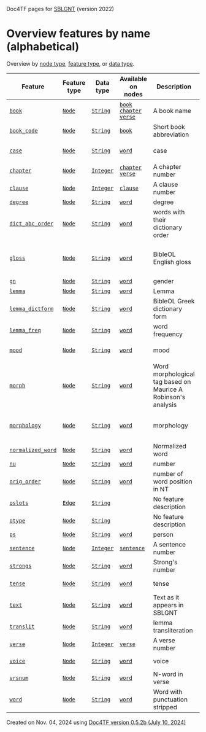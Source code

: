 Doc4TF pages for [SBLGNT](https://github.com/CenterBLC/SBLGNT/releases/download/v1.0.11/tf-2022.zip) (version 2022)
# Overview features by name (alphabetical)
Overview by [node type](featuresbynodetype.md), [feature type](featuresbytype.md), or [data type](featuresbydatatype.md).

Feature|Feature type|Data type|Available on nodes|Description|Examples
---|---|---|---|---|---
[`book`](book.md#readme)|[`Node`](featuresbytype.md#node)|[`String`](featuresbydatatype.md#string)|[`book`](featuresbynodetype.md#book) [`chapter`](featuresbynodetype.md#chapter) [`verse`](featuresbynodetype.md#verse) |A book name|`1_Corinthians` `1_John` `1_Peter` `1_Thessalonians`
[`book_code`](book_code.md#readme)|[`Node`](featuresbytype.md#node)|[`String`](featuresbydatatype.md#string)|[`book`](featuresbynodetype.md#book) |Short book abbreviation|`1Co` `1Jn` `1Pe` `1Th`
[`case`](case.md#readme)|[`Node`](featuresbytype.md#node)|[`String`](featuresbydatatype.md#string)|[`word`](featuresbynodetype.md#word) |case|`` `nominative` `accusative` `genitive`
[`chapter`](chapter.md#readme)|[`Node`](featuresbytype.md#node)|[`Integer`](featuresbydatatype.md#integer)|[`chapter`](featuresbynodetype.md#chapter) [`verse`](featuresbynodetype.md#verse) |A chapter number|`1` `2` `3` `4`
[`clause`](clause.md#readme)|[`Node`](featuresbytype.md#node)|[`Integer`](featuresbydatatype.md#integer)|[`clause`](featuresbynodetype.md#clause) |A clause number|`1` `2` `3` `4`
[`degree`](degree.md#readme)|[`Node`](featuresbytype.md#node)|[`String`](featuresbydatatype.md#string)|[`word`](featuresbynodetype.md#word) |degree|``
[`dict_abc_order`](dict_abc_order.md#readme)|[`Node`](featuresbytype.md#node)|[`String`](featuresbydatatype.md#string)|[`word`](featuresbynodetype.md#word) |words with their dictionary order|`3455` `2515` `837` `4627`
[`gloss`](gloss.md#readme)|[`Node`](featuresbytype.md#node)|[`String`](featuresbydatatype.md#string)|[`word`](featuresbynodetype.md#word) |BibleOL English gloss|`the` `and, even, also, namely` `he, she, it, they, them, same` `you`
[`gn`](gn.md#readme)|[`Node`](featuresbytype.md#node)|[`String`](featuresbydatatype.md#string)|[`word`](featuresbynodetype.md#word) |gender|`` `m` `f` `n`
[`lemma`](lemma.md#readme)|[`Node`](featuresbytype.md#node)|[`String`](featuresbydatatype.md#string)|[`word`](featuresbynodetype.md#word) |Lemma|`ὁ` `καί` `αὐτός` `σύ`
[`lemma_dictform`](lemma_dictform.md#readme)|[`Node`](featuresbytype.md#node)|[`String`](featuresbydatatype.md#string)|[`word`](featuresbynodetype.md#word) |BibleOL Greek dictionary form|`ὁ, ἡ, τό` `καί` `αὐτός, -ή, -ό` `σύ`
[`lemma_freq`](lemma_freq.md#readme)|[`Node`](featuresbytype.md#node)|[`String`](featuresbydatatype.md#string)|[`word`](featuresbynodetype.md#word) |word frequency|`19769` `8973` `5546` `2894`
[`mood`](mood.md#readme)|[`Node`](featuresbytype.md#node)|[`String`](featuresbydatatype.md#string)|[`word`](featuresbynodetype.md#word) |mood|`` `indicative` `participle` `infinitive`
[`morph`](morph.md#readme)|[`Node`](featuresbytype.md#node)|[`String`](featuresbydatatype.md#string)|[`word`](featuresbynodetype.md#word) |Word morphological tag based on Maurice A Robinson's analysis|`C- --------` `P- --------` `D- --------` `N- ----NSM-`
[`morphology`](morphology.md#readme)|[`Node`](featuresbytype.md#node)|[`String`](featuresbydatatype.md#string)|[`word`](featuresbynodetype.md#word) |morphology|`C- --------` `P- --------` `D- --------` `N- ----NSM-`
[`normalized_word`](normalized_word.md#readme)|[`Node`](featuresbytype.md#node)|[`String`](featuresbydatatype.md#string)|[`word`](featuresbynodetype.md#word) |Normalized word|`καί` `ὁ` `δέ` `ἐν`
[`nu`](nu.md#readme)|[`Node`](featuresbytype.md#node)|[`String`](featuresbydatatype.md#string)|[`word`](featuresbynodetype.md#word) |number|`sg` `` `pl`
[`orig_order`](orig_order.md#readme)|[`Node`](featuresbytype.md#node)|[`String`](featuresbydatatype.md#string)|[`word`](featuresbynodetype.md#word) |number of word position in NT|`1` `10` `100` `1000`
[`oslots`](oslots.md#readme)|[`Edge`](featuresbytype.md#edge)|[`String`](featuresbydatatype.md#string)||No feature description|No values
[`otype`](otype.md#readme)|[`Node`](featuresbytype.md#node)|[`String`](featuresbydatatype.md#string)||No feature description|No values
[`ps`](ps.md#readme)|[`Node`](featuresbytype.md#node)|[`String`](featuresbydatatype.md#string)|[`word`](featuresbynodetype.md#word) |person|`` `p3` `p2` `p1`
[`sentence`](sentence.md#readme)|[`Node`](featuresbytype.md#node)|[`Integer`](featuresbydatatype.md#integer)|[`sentence`](featuresbynodetype.md#sentence) |A sentence number|`1` `2` `3` `4`
[`strongs`](strongs.md#readme)|[`Node`](featuresbytype.md#node)|[`String`](featuresbydatatype.md#string)|[`word`](featuresbynodetype.md#word) |Strong's number|`3588` `2532` `846` `4771`
[`tense`](tense.md#readme)|[`Node`](featuresbytype.md#node)|[`String`](featuresbydatatype.md#string)|[`word`](featuresbynodetype.md#word) |tense|`` `aorist` `present` `future`
[`text`](text.md#readme)|[`Node`](featuresbytype.md#node)|[`String`](featuresbydatatype.md#string)|[`word`](featuresbynodetype.md#word) |Text as it appears in SBLGNT|`καὶ` `ὁ` `ἐν` `τοῦ`
[`translit`](translit.md#readme)|[`Node`](featuresbytype.md#node)|[`String`](featuresbydatatype.md#string)|[`word`](featuresbynodetype.md#word) |lemma transliteration|`o` `kai` `autos` `su`
[`verse`](verse.md#readme)|[`Node`](featuresbytype.md#node)|[`Integer`](featuresbydatatype.md#integer)|[`verse`](featuresbynodetype.md#verse) |A verse number|`1` `2` `3` `5`
[`voice`](voice.md#readme)|[`Node`](featuresbytype.md#node)|[`String`](featuresbydatatype.md#string)|[`word`](featuresbynodetype.md#word) |voice|`` `active` `middle` `passive`
[`vrsnum`](vrsnum.md#readme)|[`Node`](featuresbytype.md#node)|[`String`](featuresbydatatype.md#string)|[`word`](featuresbynodetype.md#word) |N-word in verse|`1` `2` `3` `4`
[`word`](word.md#readme)|[`Node`](featuresbytype.md#node)|[`String`](featuresbydatatype.md#string)|[`word`](featuresbynodetype.md#word) |Word with punctuation stripped|`καὶ` `ὁ` `ἐν` `δὲ`


Created on Nov. 04, 2024 using [Doc4TF version 0.5.2b (July 10, 2024)](https://github.com/tonyjurg/Doc4TF/blob/main/CreateFeatureDoc.ipynb)